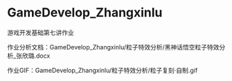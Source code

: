 # GameDevelop_Zhangxinlu

游戏开发基础第七讲作业


作业分析文档：GameDevelop_Zhangxinlu/粒子特效分析/黑神话悟空粒子特效分析_张欣璐.docx

作业GIF：GameDevelop_Zhangxinlu/粒子特效分析/粒子复刻·自制.gif
 
